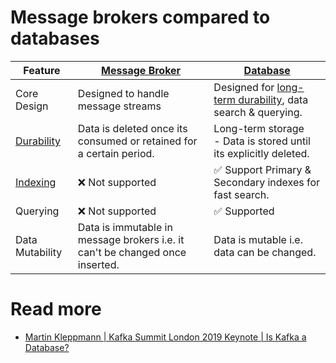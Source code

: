 # Message brokers compared to databases

| Feature                                                       | [Message Broker](Readme.md)                                                  | [Database](../1_Databases)                                                                                    |
|---------------------------------------------------------------|------------------------------------------------------------------------------|---------------------------------------------------------------------------------------------------------------|
| Core Design                                                   | Designed to handle message streams                                           | Designed for [long-term durability](../1_Databases/1_ACID-Transactions/Durability.md), data search & querying. |
| [Durability](../1_Databases/1_ACID-Transactions/Durability.md) | Data is deleted once its consumed or retained for a certain period.          | Long-term storage<br/>- Data is stored until its explicitly deleted.                                          |
| [Indexing](../1_Databases/5_Database-Internals/Indexing.md)    | :x: Not supported                                                            | :white_check_mark: Support Primary & Secondary indexes for fast search.                                       |
| Querying                                                      | :x: Not supported                                                            | :white_check_mark: Supported                                                                                  |
| Data Mutability                                               | Data is immutable in message brokers i.e. it can't be changed once inserted. | Data is mutable i.e. data can be changed.                                                                     |

# Read more
- [Martin Kleppmann | Kafka Summit London 2019 Keynote | Is Kafka a Database?](https://youtu.be/BuE6JvQE_CY)